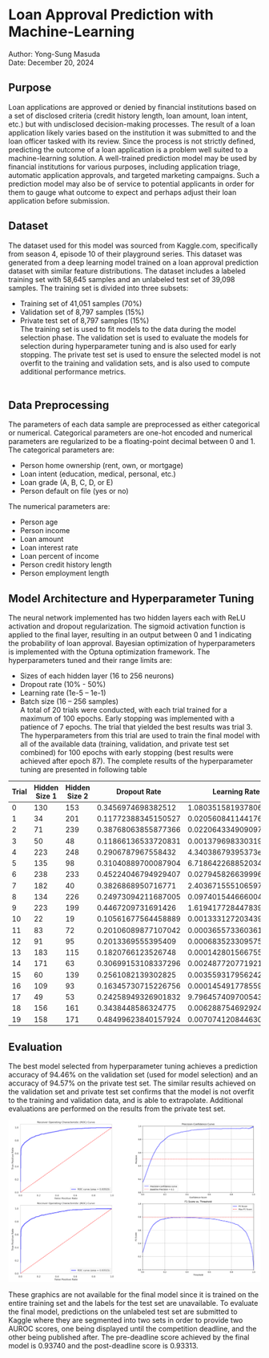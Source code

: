 # Loan Approval Prediction with Machine-Learning
Author: Yong-Sung Masuda  
Date: December 20, 2024
## Purpose
Loan applications are approved or denied by financial institutions based on a set of disclosed criteria (credit history length, loan amount, loan intent, etc.) but with undisclosed decision-making processes. The result of a loan application likely varies based on the institution it was submitted to and the loan officer tasked with its review. Since the process is not strictly defined, predicting the outcome of a loan application is a problem well suited to a machine-learning solution. A well-trained prediction model may be used by financial institutions for various purposes, including application triage, automatic application approvals, and targeted marketing campaigns. Such a prediction model may also be of service to potential applicants in order for them to gauge what outcome to expect and perhaps adjust their loan application before submission.  
## Dataset
The dataset used for this model was sourced from Kaggle.com, specifically from season 4, episode 10 of their playground series. This dataset was generated from a deep learning model trained on a loan approval prediction dataset with similar feature distributions. The dataset includes a labeled training set with 58,645 samples and an unlabeled test set of 39,098 samples. The training set is divided into three subsets:  
-	Training set of 41,051 samples (70%)  
-	Validation set of 8,797 samples (15%)  
-	Private test set of 8,797 samples (15%)  
The training set is used to fit models to the data during the model selection phase. The validation set is used to evaluate the models for selection during hyperparameter tuning and is also used for early stopping. The private test set is used to ensure the selected model is not overfit to the training and validation sets, and is also used to compute additional performance metrics.  
 
## Data Preprocessing
The parameters of each data sample are preprocessed as either categorical or numerical. Categorical parameters are one-hot encoded and numerical parameters are regularized to be a floating-point decimal between 0 and 1.
The categorical parameters are:  
-	Person home ownership (rent, own, or mortgage)  
-	Loan intent (education, medical, personal, etc.)  
-	Loan grade (A, B, C, D, or E)  
-	Person default on file (yes or no)  

The numerical parameters are:  
-	Person age  
-	Person income  
-	Loan amount  
-	Loan interest rate  
-	Loan percent of income
-	Person credit history length  
-	Person employment length  
## Model Architecture and Hyperparameter Tuning
The neural network implemented has two hidden layers each with ReLU activation and dropout regularization. The sigmoid activation function is applied to the final layer, resulting in an output between 0 and 1 indicating the probability of loan approval. Bayesian optimization of hyperparameters is implemented with the Optuna optimization framework. The hyperparameters tuned and their range limits are:  
-	Sizes of each hidden layer (16 to 256 neurons)  
-	Dropout rate (10% - 50%)  
-	Learning rate (1e-5 – 1e-1)  
-	Batch size (16 – 256 samples)  
A total of 20 trials were conducted, with each trial trained for a maximum of 100 epochs. Early stopping was implemented with a patience of 7 epochs. The trial that yielded the best results was trial 3. The hyperparameters from this trial are used to train the final model with all of the available data (training, validation, and private test set combined) for 100 epochs with early stopping (best results were achieved after epoch 87). The complete results of the hyperparameter tuning are presented in following table

| Trial | Hidden Size 1 | Hidden Size 2 | Dropout Rate        | Learning Rate          | Batch Size | Accuracy           |
| ----- | ------------- | ------------- | ------------------- | ---------------------- | ---------- | ------------------ |
| 0     | 130           | 153           | 0.3456974698382512  | 1.0803515819378067e-05 | 222        | 0.9324769807889053 |
| 1     | 34            | 201           | 0.11772388345150527 | 0.020560841144176122   | 256        | 0.9424803910424008 |
| 2     | 71            | 239           | 0.38768063855877366 | 0.02206433490909725    | 48         | 0.9395248380129589 |
| 3     | 50            | 48            | 0.11866136533720831 | 0.0013796983303193278  | 187        | 0.9446402182562237 |
| 4     | 223           | 248           | 0.2906787967558432  | 4.34038679395373e-05   | 25         | 0.9416846652267818 |
| 5     | 135           | 98            | 0.31040889700087904 | 6.718642268852034e-05  | 129        | 0.9442991929066727 |
| 6     | 238           | 233           | 0.45224046794929407 | 0.027945826639996854   | 217        | 0.9432761168580198 |
| 7     | 182           | 40            | 0.3826868950716771  | 2.4036715551065972e-05 | 166        | 0.940093213595544  |
| 8     | 134           | 226           | 0.24973094211687005 | 0.09740154466600491    | 17         | 0.8579061043537569 |
| 9     | 223           | 199           | 0.4467209731691426  | 1.619417728447839e-05  | 148        | 0.9411162896441969 |
| 10    | 22            | 19            | 0.10561677564458889 | 0.0013331272034396789  | 102        | 0.9441855177901557 |
| 11    | 83            | 72            | 0.20106089877107042 | 0.0003655733603615575  | 105        | 0.9424803910424008 |
| 12    | 91            | 95            | 0.2013369555395409  | 0.0006835233095759001  | 166        | 0.9422530408093668 |
| 13    | 183           | 115           | 0.1820766123526748  | 0.00014280156675564504 | 105        | 0.9414573149937479 |
| 14    | 171           | 63            | 0.30699153108337296 | 0.002487720771921916   | 194        | 0.9421393656928498 |
| 15    | 60            | 139           | 0.2561082139302825  | 0.0035593179562429327  | 134        | 0.9433897919745368 |
| 16    | 109           | 93            | 0.16345730715226756 | 0.00014549177855951824 | 80         | 0.9431624417415028 |
| 17    | 49            | 53            | 0.24258949326901832 | 9.796457409700543e-05  | 187        | 0.9432761168580198 |
| 18    | 156           | 161           | 0.3438448586324775  | 0.006288754692924151   | 139        | 0.9445265431397067 |
| 19    | 158           | 171           | 0.48499623840157924 | 0.007074120844630719   | 253        | 0.9421393656928498 |
  
## Evaluation 
The best model selected from hyperparameter tuning achieves a prediction accuracy of 94.46% on the validation set (used for model selection) and an accuracy of 94.57% on the private test set. The similar results achieved on the validation set and private test set confirms that the model is not overfit to the training and validation data, and is able to extrapolate. Additional evaluations are performed on the results from the private test set.  

![image](/images/loan_approval_figure_1.png)
  
These graphics are not available for the final model since it is trained on the entire training set and the labels for the test set are unavailable. To evaluate the final model, predictions on the unlabeled test set are submitted to Kaggle where they are segmented into two sets in order to provide two AUROC scores, one being displayed until the competition deadline, and the other being published after. The pre-deadline score achieved by the final model is 0.93740 and the post-deadline score is 0.93313.
